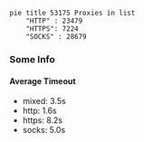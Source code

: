 
```mermaid
pie title 53175 Proxies in list
    "HTTP" : 23479
    "HTTPS": 7224
    "SOCKS" : 28679
```

### Some Info
#### Average Timeout

- mixed: 3.5s
- http: 1.6s
- https: 8.2s
- socks: 5.0s